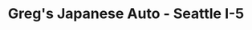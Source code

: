 ---
title: "Greg's Japanese Auto - Seattle I-5"
url: /seattle/gregs-japanese-auto-seattle-i-5/
shop: Autowerkstatt
---